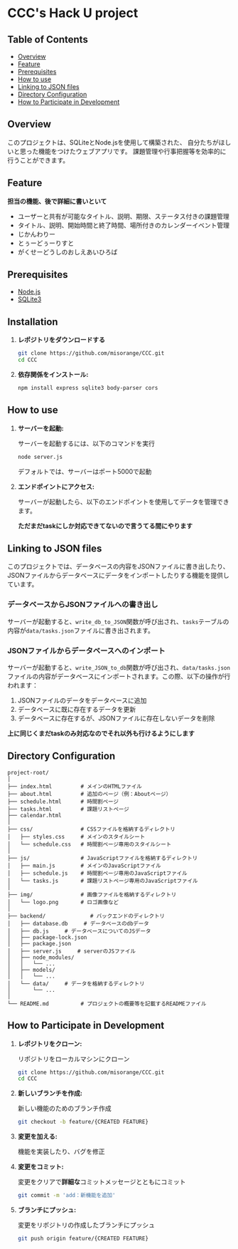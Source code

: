 # CCC's Hack U project

## Table of Contents

- [Overview](#overview)
- [Feature](#feature)
- [Prerequisites](#prerequisites)
- [How to use](#how-to-use)
- [Linking to JSON files](#linking-to-json-files)
- [Directory Configuration](#directory-configuration)
- [How to Participate in Development](#how-to-participate-in-development)

## Overview

このプロジェクトは、SQLiteとNode.jsを使用して構築された、
自分たちがほしいと思った機能をつけたウェブアプリです。
課題管理や行事把握等を効率的に行うことができます。

## Feature

**担当の機能、後で詳細に書いといて**
- ユーザーと共有が可能なタイトル、説明、期限、ステータス付きの課題管理
- タイトル、説明、開始時間と終了時間、場所付きのカレンダーイベント管理
- じかんわりー
- とぅーどぅーりすと
- がくせーどうしのおしえあいひろば

## Prerequisites

- [Node.js](https://nodejs.org/)
- [SQLite3](https://www.sqlite.org/index.html)

## Installation

1. **レポジトリをダウンロードする**

    ```sh
    git clone https://github.com/misorange/CCC.git
    cd CCC
    ```

2. **依存関係をインストール:**

    ```sh
    npm install express sqlite3 body-parser cors
    ```

## How to use

1. **サーバーを起動:**

    サーバーを起動するには、以下のコマンドを実行

    ```sh
    node server.js
    ```

    デフォルトでは、サーバーはポート5000で起動

2. **エンドポイントにアクセス:**

    サーバーが起動したら、以下のエンドポイントを使用してデータを管理できます。

    **ただまだtaskにしか対応できてないので言うてる間にやります**

## Linking to JSON files

このプロジェクトでは、データベースの内容をJSONファイルに書き出したり、JSONファイルからデータベースにデータをインポートしたりする機能を提供しています。

### データベースからJSONファイルへの書き出し

サーバーが起動すると、`write_db_to_JSON`関数が呼び出され、`tasks`テーブルの内容が`data/tasks.json`ファイルに書き出されます。

### JSONファイルからデータベースへのインポート

サーバーが起動すると、`write_JSON_to_db`関数が呼び出され、`data/tasks.json`ファイルの内容がデータベースにインポートされます。この際、以下の操作が行われます：

1. JSONファイルのデータをデータベースに追加
2. データベースに既に存在するデータを更新
3. データベースに存在するが、JSONファイルに存在しないデータを削除


**上に同じくまだtaskのみ対応なのでそれ以外も行けるようにします**

## Directory Configuration

    project-root/
    │
    ├── index.html         # メインのHTMLファイル
    ├── about.html         # 追加のページ（例：Aboutページ）
    ├── schedule.html      # 時間割ページ
    ├── tasks.html         # 課題リストページ
    ├── calendar.html
    │
    ├── css/               # CSSファイルを格納するディレクトリ
    │   ├── styles.css     # メインのスタイルシート
    │   └── schedule.css   # 時間割ページ専用のスタイルシート
    │
    ├── js/                # JavaScriptファイルを格納するディレクトリ
    │   ├── main.js        # メインのJavaScriptファイル
    │   ├── schedule.js    # 時間割ページ専用のJavaScriptファイル
    │   └── tasks.js       # 課題リストページ専用のJavaScriptファイル
    │
    ├── img/               # 画像ファイルを格納するディレクトリ
    │   └── logo.png       # ロゴ画像など
    │
    ├── backend/              # バックエンドのディレクトリ
    │   ├── database.db     # データベースのdbデータ
    │   ├── db.js     # データベースについてのJSデータ
    │   ├── package-lock.json
    │   ├── package.json
    │   ├── server.js     # serverのJSファイル
    │   ├── node_modules/
    │   │   └── ...
    │   ├── models/
    │   │   └── ...
    │   └── data/     # データを格納するディレクトリ
    │       └── ...
    │
    └── README.md          # プロジェクトの概要等を記載するREADMEファイル


## How to Participate in Development
1. **レポジトリをクローン:**

    リポジトリをローカルマシンにクローン

    ```sh
    git clone https://github.com/misorange/CCC.git
    cd CCC
    ```

2. **新しいブランチを作成:**

    新しい機能のためのブランチ作成

    ```sh
    git checkout -b feature/{CREATED FEATURE}
    ```

3. **変更を加える:**

    機能を実装したり、バグを修正
    
4. **変更をコミット:**

    変更をクリアで**詳細な**コミットメッセージとともにコミット

    ```sh
    git commit -m 'add：新機能を追加'
    ```

5. **ブランチにプッシュ:**

    変更をリポジトリの作成したブランチにプッシュ

    ```sh
    git push origin feature/{CREATED FEATURE}
    ```
